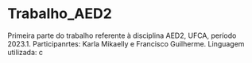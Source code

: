 # Trabalho_AED2
 Primeira parte do trabalho referente à disciplina AED2, UFCA, período 2023.1.
 Participanrtes: Karla Mikaelly e Francisco Guilherme. 
 Linguagem utilizada: c
